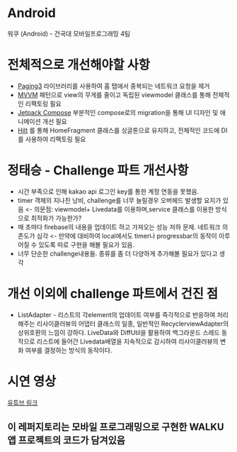 # Android
워쿠 (Android) - 건국대 모바일프로그래밍 4팀

# 전체적으로 개선해야할 사항
- [Paging3](https://developer.android.com/topic/libraries/architecture/paging/v3-overview?hl=ko) 라이브러리를 사용하여 홈 탭에서 중복되는 네트워크 요청을 제거
- [MVVM](https://developer.android.com/topic/libraries/architecture?hl=ko) 패턴으로 view의 무게를 줄이고 독립된 viewmodel 클래스를 통해 전체적인 리팩토링 필요
- [Jetpack Compose](https://developer.android.com/jetpack/compose?gclid=CjwKCAjw46CVBhB1EiwAgy6M4vSmFZy7VtXH0MdCp67pTF-PY-VSR6wj0tWtCT2rsKKakhULVm1yyRoCn7EQAvD_BwE&gclsrc=aw.ds) 부분적인 compose로의 migration을 통해 UI 디자인 및 애니메이션 개선 필요 
- [Hilt](https://developer.android.com/training/dependency-injection/hilt-android?hl=ko) 를 통해 HomeFragment 클래스를 싱글톤으로 유지하고, 전체적인 코드에 DI를 사용하여 리팩토링 필요 

# 정태승 - Challenge 파트 개선사항
- 시간 부족으로 인해 kakao api 로그인 key를 통한 계정 연동을 못했음.
- timer 객체의 지나친 낭비, challenge를 너무 늘릴경우 오버헤드 발생할 요지가 있음 <- 의문점: viewmodel+ Livedata를 이용하며,service 클래스를 이용한 방식으로 최적화가 가능한가?
- 매 초마다 firebase의 내용을 업데이트 하고 가져오는 성능 저하 문제. 네트워크 의존도가 심각 <- 만약에 대비하여 local에서도 timer나 progressbar의 동작이 이루어질 수 있도록 따로 구현을 해볼 필요가 있음.
- 너무 단순한 challenge내용들. 종류를 좀 더 다양하게 추가해볼 필요가 있다고 생각

# 개선 이외에 challenge 파트에서 건진 점
- ListAdapter - 리스트의 각element의 업데이트 여부를 즉각적으로 반응하여 처리해주는 리사이클러뷰의 어댑터 클래스의 일종, 일반적인 RecyclerviewAdapter의 상위호환의 느낌이 강하다.  LiveData와 DiffUtil을 활용하여 백그라운드 스레드 동작으로 리스트에 들어간 Livedata배열을 지속적으로 감시하여 리사이클러뷰의 변화 여부를 결정하는 방식의 동작이다.


# 시연 영상
[유튜브 링크](https://www.youtube.com/watch?v=Wi_6a4kydJc&feature=youtu.be)


## 이 레퍼지토리는 모바일 프로그래밍으로 구현한 WALKU앱 프로젝트의 코드가 담겨있음
